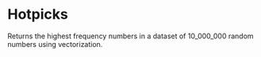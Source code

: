 # Hotpicks
Returns the highest frequency numbers in a dataset of 10_000_000 random numbers using vectorization.
